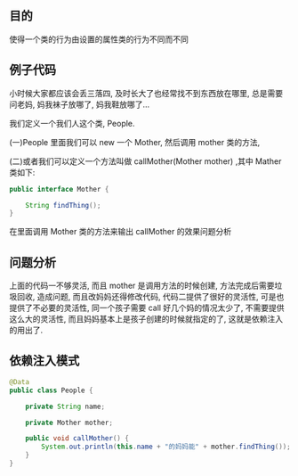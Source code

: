 ## 目的

使得一个类的行为由设置的属性类的行为不同而不同

## 例子代码

小时候大家都应该会丢三落四, 及时长大了也经常找不到东西放在哪里, 总是需要问老妈, 妈我袜子放哪了, 妈我鞋放哪了...

我们定义一个我们人这个类, People.

 \(一\)People 里面我们可以 new 一个 Mother, 然后调用 mother 类的方法, 

\(二\)或者我们可以定义一个方法叫做 callMother\(Mother mother\) ,其中 Mather 类如下:

```java
public interface Mother {

    String findThing();
}
```

在里面调用 Mother 类的方法来输出 callMother 的效果问题分析

## 问题分析

上面的代码一不够灵活, 而且 mother 是调用方法的时候创建, 方法完成后需要垃圾回收, 造成问题, 而且改妈妈还得修改代码, 代码二提供了很好的灵活性, 可是也提供了不必要的灵活性, 同一个孩子需要 call 好几个妈的情况太少了, 不需要提供这么大的灵活性, 而且妈妈基本上是孩子创建的时候就指定的了, 这就是依赖注入的用出了.

##  依赖注入模式

```java
@Data
public class People {

    private String name;

    private Mother mother;

    public void callMother() {
        System.out.println(this.name + "的妈妈能" + mother.findThing());
    }
}
```



